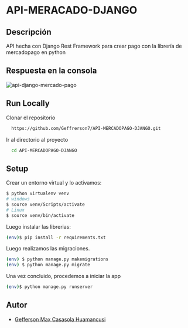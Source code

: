 # API-MERACADO-DJANGO 

## Descripción
API hecha con Django Rest Framework para crear pago con la librería de mercadopago en python

## Respuesta en la consola
![api-django-mercado-pago](https://user-images.githubusercontent.com/61089189/226239748-e84c6473-2839-41e0-b152-7b416420b81a.png)

## Run Locally

Clonar el repositorio

```bash
  https://github.com/Geffrerson7/API-MERCADOPAGO-DJANGO.git
```

Ir al directorio al proyecto

```bash
  cd API-MERCADOPAGO-DJANGO
```

## Setup
Crear un entorno virtual y lo activamos:

```sh
$ python virtualenv venv
# windows
$ source venv/Scripts/activate
# Linux
$ source venv/bin/activate
```

Luego instalar las librerias:

```sh
(env)$ pip install -r requirements.txt
```

Luego realizamos las migraciones.
```sh
(env) $ python manage.py makemigrations
(env) $ python manage.py migrate
```

Una vez concluido, procedemos a iniciar la app
```sh
(env)$ python manage.py runserver
```

## Autor
- [Gefferson Max Casasola Huamancusi](https://www.github.com/Geffrerson7)
